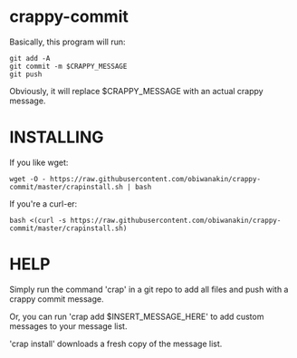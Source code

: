 # crappy-commit
Basically, this program will run:


    git add -A
    git commit -m $CRAPPY_MESSAGE
    git push


Obviously, it will replace $CRAPPY_MESSAGE with  an actual crappy message.


# INSTALLING
If you like wget:

    wget -O - https://raw.githubusercontent.com/obiwanakin/crappy-commit/master/crapinstall.sh | bash

If you're a curl-er:

    bash <(curl -s https://raw.githubusercontent.com/obiwanakin/crappy-commit/master/crapinstall.sh)


# HELP
Simply run the command 'crap' in a git repo to add all files and push with a crappy commit message.


Or, you can run 'crap add $INSERT\_MESSAGE\_HERE' to add custom messages to your message list.


'crap install' downloads a fresh copy of the message list.

